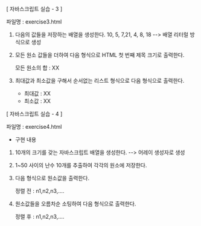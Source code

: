 [ 자바스크립트 실습 - 3 ]


파일명 : exercise3.html

1. 다음의 값들을 저장하는 배열을 생성한다.
   10, 5, 7,21, 4, 8, 18
--> 배열 리터럴 방식으로 생성
2. 모든 원소 값들을 더하여 다음 형식으로 HTML 첫 번째 제목 크기로 출력한다.

      모든 원소의 합 : XX

3. 최대값과 최소값을 구해서 순서없는 리스트 형식으로 다음 형식으로 출력한다.

     - 최대값 : XX
     - 최소값 : XX


[ 자바스크립트 실습 - 4 ]


파일명 : exercise4.html
- 구현 내용
1. 10개의 크기를 갖는 자바스크립트 배열을 생성한다.
--> 어레이 생성자로 생성
2. 1~50 사이의 난수 10개를 추출하여 각각의 원소에 저장한다.
3. 다음 형식으로 원소값을 출력한다.

    정렬 전 : n1,n2,n3,....

4. 원소값들을 오름차순 소팅하여 다음 형식으로 출력한다.

     정렬 후 : n1,n2,n3,....